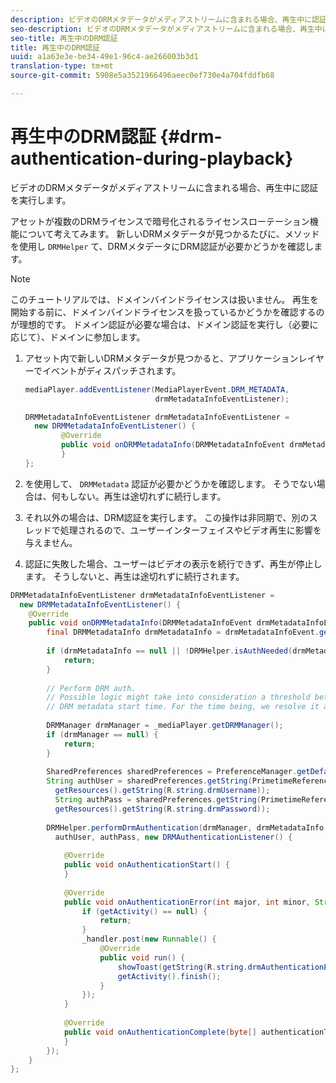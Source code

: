 ```yaml
---
description: ビデオのDRMメタデータがメディアストリームに含まれる場合、再生中に認証を実行します。
seo-description: ビデオのDRMメタデータがメディアストリームに含まれる場合、再生中に認証を実行します。
seo-title: 再生中のDRM認証
title: 再生中のDRM認証
uuid: a1a63e3e-be34-49e1-96c4-ae266003b3d1
translation-type: tm+mt
source-git-commit: 5908e5a3521966496aeec0ef730e4a704fddfb68

---
```



# 再生中のDRM認証 {#drm-authentication-during-playback}

ビデオのDRMメタデータがメディアストリームに含まれる場合、再生中に認証を実行します。

アセットが複数のDRMライセンスで暗号化されるライセンスローテーション機能について考えてみます。 新しいDRMメタデータが見つかるたびに、メソッドを使用し `DRMHelper` て、DRMメタデータにDRM認証が必要かどうかを確認します。

>[!NOTE]
>
>このチュートリアルでは、ドメインバインドライセンスは扱いません。 再生を開始する前に、ドメインバインドライセンスを扱っているかどうかを確認するのが理想的です。 ドメイン認証が必要な場合は、ドメイン認証を実行し（必要に応じて）、ドメインに参加します。

1. アセット内で新しいDRMメタデータが見つかると、アプリケーションレイヤーでイベントがディスパッチされます。

   ```java
   mediaPlayer.addEventListener(MediaPlayerEvent.DRM_METADATA,  
                                drmMetadataInfoEventListener); 
   
   DRMMetadataInfoEventListener drmMetadataInfoEventListener =  
     new DRMMetadataInfoEventListener() { 
           @Override 
           public void onDRMMetadataInfo(DRMMetadataInfoEvent drmMetadataInfoEvent) { 
           } 
   };
   ```

1. を使用して、 `DRMMetadata` 認証が必要かどうかを確認します。 そうでない場合は、何もしない。再生は途切れずに続行します。
1. それ以外の場合は、DRM認証を実行します。 この操作は非同期で、別のスレッドで処理されるので、ユーザーインターフェイスやビデオ再生に影響を与えません。
1. 認証に失敗した場合、ユーザーはビデオの表示を続行できず、再生が停止します。 そうしないと、再生は途切れずに続行されます。

```java
DRMMetadataInfoEventListener drmMetadataInfoEventListener =  
  new DRMMetadataInfoEventListener() { 
    @Override 
    public void onDRMMetadataInfo(DRMMetadataInfoEvent drmMetadataInfoEvent) { 
        final DRMMetadataInfo drmMetadataInfo = drmMetadataInfoEvent.getDRMMetadataInfo(); 
 
        if (drmMetadataInfo == null || !DRMHelper.isAuthNeeded(drmMetadataInfo.getDRMMetadata())) { 
            return; 
        } 
 
        // Perform DRM auth. 
        // Possible logic might take into consideration a threshold between the current player time and the 
        // DRM metadata start time. For the time being, we resolve it as soon as we receive the DRM metadata. 
 
        DRMManager drmManager = _mediaPlayer.getDRMManager(); 
        if (drmManager == null) { 
            return; 
        } 
 
        SharedPreferences sharedPreferences = PreferenceManager.getDefaultSharedPreferences(getActivity()); 
        String authUser = sharedPreferences.getString(PrimetimeReference.SETTINGS_DRM_USERNAME,  
          getResources().getString(R.string.drmUsername)); 
          String authPass = sharedPreferences.getString(PrimetimeReference.SETTINGS_DRM_PASSWORD,  
          getResources().getString(R.string.drmPassword)); 
 
        DRMHelper.performDrmAuthentication(drmManager, drmMetadataInfo.getDRMMetadata(),  
          authUser, authPass, new DRMAuthenticationListener() { 
 
            @Override 
            public void onAuthenticationStart() { 
            } 
 
            @Override 
            public void onAuthenticationError(int major, int minor, String erroString, String serverErrorURL) { 
                if (getActivity() == null) { 
                    return; 
                } 
                _handler.post(new Runnable() { 
                    @Override 
                    public void run() { 
                        showToast(getString(R.string.drmAuthenticationError)); 
                        getActivity().finish(); 
                    } 
                }); 
            } 
 
            @Override 
            public void onAuthenticationComplete(byte[] authenticationToken) { 
            } 
        }); 
    } 
};
```
